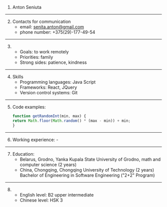 1. Anton Seniuta
---
2. Contacts for communication
   * email: senita.anton@gmail.com
   * phone number: +375(29)-177-49-54	
---
3. * Goals: to work remotely
   * Priorities: family
   * Strong sides: patience, kindness
---
4. Skills
   * Programming languages: Java Script
   * Frameworks: React, JQuery
   * Version control systems: Git
---
5. Code examples: 
   ```javascript
   function getRandomInt(min, max) {
   return Math.floor(Math.random() * (max - min)) + min;
   }
   ```
---
6. Working experience: -
---
7. Education: 
   * Belarus, Grodno, Yanka Kupala State University of Grodno, math and computer science (2 years)
   * China, Chongqing, Chongqing University of Technology (2 years)
   Bachelor of Engineering in Software Engineering ("2+2" Program)
---
8. * English level: B2 upper intermediate
   * Chinese level: HSK 3
